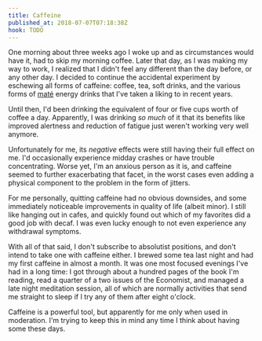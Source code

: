 ```yaml
---
title: Caffeine
published_at: 2018-07-07T07:18:38Z
hook: TODO
---
```


One morning about three weeks ago I woke up and as
circumstances would have it, had to skip my morning coffee.
Later that day, as I was making my way to work, I realized
that I didn't feel any different than the day before, or
any other day. I decided to continue the accidental
experiment by eschewing all forms of caffeine: coffee, tea,
soft drinks, and the various forms of [maté][mate] energy
drinks that I've taken a liking to in recent years.

Until then, I'd been drinking the equivalent of four or
five cups worth of coffee a day. Apparently, I was drinking
_so much_ of it that its benefits like improved alertness
and reduction of fatigue just weren't working very well
anymore.

Unfortunately for me, its _negative_ effects were still
having their full effect on me. I'd occasionally experience
midday crashes or have trouble concentrating. Worse yet,
I'm an anxious person as it is, and caffeine seemed to
further exacerbating that facet, in the worst cases even
adding a physical component to the problem in the form of
jitters.

For me personally, quitting caffeine had no obvious
downsides, and some immediately noticeable improvements
in quality of life (albeit minor). I still like hanging out
in cafes, and quickly found out which of my favorites did a
good job with decaf. I was even lucky enough to not even
experience any withdrawal symptoms.

With all of that said, I don't subscribe to absolutist
positions, and don't intend to take one with caffeine
either. I brewed some tea last night and had my first
caffeine in almost a month. It was one most focused
evenings I've had in a long time: I got through about a
hundred pages of the book I'm reading, read a quarter of a
two issues of the Economist, and managed a late night
meditation session, all of which are normally activities
that send me straight to sleep if I try any of them after
eight o'clock.

Caffeine is a powerful tool, but apparently for me only
when used in moderation. I'm trying to keep this in mind
any time I think about having some these days.

[mate]: https://en.wikipedia.org/wiki/Mate_(drink)
